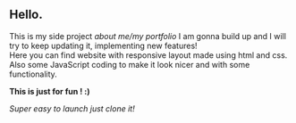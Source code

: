 <p><h2>Hello.</h2></p> 
This is my side project <i>about me/my portfolio</i> I am gonna build up and I will try to keep updating it, implementing new features!<br>
Here you can find website with responsive layout made using html and css.<br>
Also some JavaScript coding to make it look nicer and with some functionality.<br>

<strong> This is just for fun ! :) </strong>

<p><i>Super easy to launch just clone it!</i></p>


